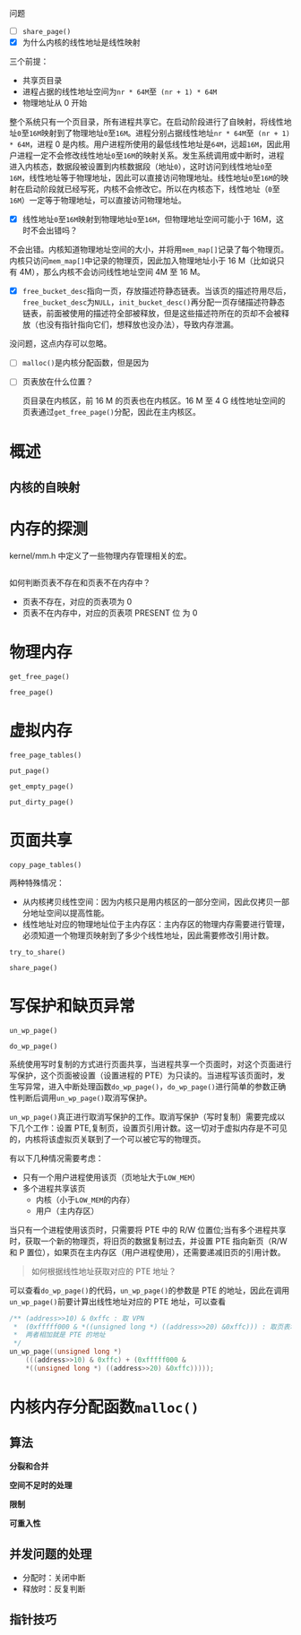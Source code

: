 问题

- [ ] `share_page()`
- [x] 为什么内核的线性地址是线性映射

三个前提：

- 共享页目录
- 进程占据的线性地址空间为`nr * 64M`至` (nr + 1) * 64M`
- 物理地址从 0 开始

整个系统只有一个页目录，所有进程共享它。在启动阶段进行了自映射，将线性地址`0`至`16M`映射到了物理地址`0`至`16M`。进程分别占据线性地址`nr * 64M`至` (nr + 1) * 64M`，进程 0 是内核。用户进程所使用的最低线性地址是`64M`，远超`16M`，因此用户进程一定不会修改线性地址`0`至`16M`的映射关系。发生系统调用或中断时，进程进入内核态，数据段被设置到内核数据段（地址`0`），这时访问到线性地址`0`至`16M`，线性地址等于物理地址，因此可以直接访问物理地址。线性地址`0`至`16M`的映射在启动阶段就已经写死，内核不会修改它。所以在内核态下，线性地址（`0`至`16M`）一定等于物理地址，可以直接访问物理地址。

- [x] 线性地址`0`至`16M`映射到物理地址`0`至`16M`，但物理地址空间可能小于 16M，这时不会出错吗？

不会出错。内核知道物理地址空间的大小，并将用`mem_map[]`记录了每个物理页。内核只访问`mem_map[]`中记录的物理页，因此加入物理地址小于 16 M（比如说只有 4M），那么内核不会访问线性地址空间 4M 至 16 M。

- [x] `free_bucket_desc`指向一页，存放描述符静态链表。当该页的描述符用尽后，`free_bucket_desc`为`NULL`，`init_bucket_desc()`再分配一页存储描述符静态链表，前面被使用的描述符全部被释放，但是这些描述符所在的页却不会被释放（也没有指针指向它们，想释放也没办法），导致内存泄漏。

没问题，这点内存可以忽略。

- [ ] `malloc()`是内核分配函数，但是因为

- [ ] 页表放在什么位置？

  页目录在内核区，前 16 M 的页表也在内核区。16 M 至 4 G 线性地址空间的页表通过`get_free_page()`分配，因此在主内核区。

  

# 概述

## 内核的自映射



# 内存的探测

kernel/mm.h 中定义了一些物理内存管理相关的宏。

```c

```

如何判断页表不存在和页表不在内存中？

- 页表不存在，对应的页表项为 0
- 页表不在内存中，对应的页表项 PRESENT 位 为 0

# 物理内存

`get_free_page()`

`free_page()`



# 虚拟内存

`free_page_tables()`

`put_page()`	

`get_empty_page()`

`put_dirty_page()`





# 页面共享

`copy_page_tables()`

两种特殊情况：

- 从内核拷贝线性空间：因为内核只是用内核区的一部分空间，因此仅拷贝一部分地址空间以提高性能。
- 线性地址对应的物理地址位于主内存区：主内存区的物理内存需要进行管理，必须知道一个物理页映射到了多少个线性地址，因此需要修改引用计数。

`try_to_share()`

`share_page()`



# 写保护和缺页异常

`un_wp_page()`

`do_wp_page()`

系统使用写时复制的方式进行页面共享，当进程共享一个页面时，对这个页面进行写保护，这个页面被设置（设置进程的 PTE）为只读的。当进程写该页面时，发生写异常，进入中断处理函数`do_wp_page()`，`do_wp_page()`进行简单的参数正确性判断后调用`un_wp_page()`取消写保护。

`un_wp_page()`真正进行取消写保护的工作。取消写保护（写时复制）需要完成以下几个工作：设置 PTE,复制页，设置页引用计数。这一切对于虚拟内存是不可见的，内核将该虚拟页关联到了一个可以被它写的物理页。

有以下几种情况需要考虑：

- 只有一个用户进程使用该页（页地址大于`LOW_MEM`）
- 多个进程共享该页
  - 内核（小于`LOW_MEM`的内存）
  - 用户（主内存区）

当只有一个进程使用该页时，只需要将 PTE 中的 R/W 位置位;当有多个进程共享时，获取一个新的物理页，将旧页的数据复制过去，并设置 PTE 指向新页（R/W 和 P 置位），如果页在主内存区（用户进程使用），还需要递减旧页的引用计数。

>  如何根据线性地址获取对应的 PTE 地址？

可以查看`do_wp_page()`的代码，`un_wp_page()`的参数是 PTE 的地址，因此在调用`un_wp_page()`前要计算出线性地址对应的 PTE 地址，可以查看

```c
/** (address>>10) & 0xffc : 取 VPN
 *  (0xfffff000 & *((unsigned long *) ((address>>20) &0xffc))) : 取页表地址
 *  两者相加就是 PTE 的地址
 */
un_wp_page((unsigned long *)
    (((address>>10) & 0xffc) + (0xfffff000 &
    *((unsigned long *) ((address>>20) &0xffc)))));

```



# 内核内存分配函数`malloc()`

## 算法

**分裂和合并**

**空间不足时的处理**

**限制**

**可重入性**

## 并发问题的处理

- 分配时：关闭中断
- 释放时：反复判断

## 指针技巧



